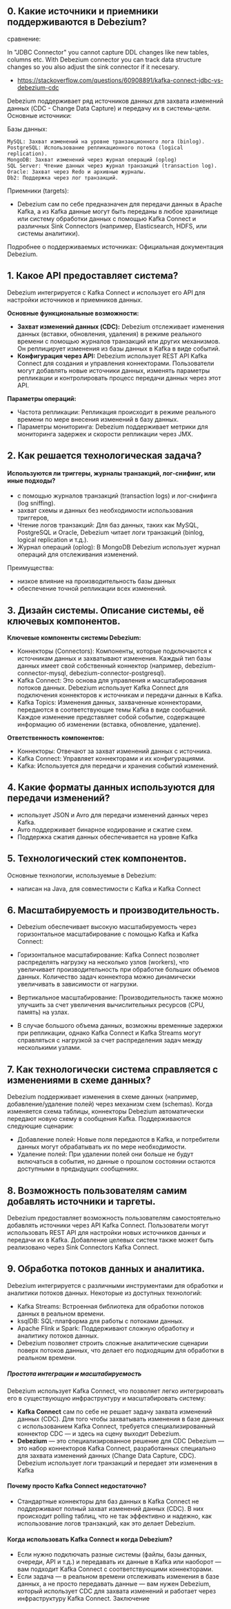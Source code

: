 ## 0. Какие источники и приемники поддерживаются в Debezium?

сравнение:

In "JDBC Connector" you cannot capture DDL changes like new tables, columns etc. With Debezium connector you can track data structure changes so you also adjust the sink connector if it necesary.

- https://stackoverflow.com/questions/60908891/kafka-connect-jdbc-vs-debezium-cdc

Debezium поддерживает ряд источников данных для захвата изменений данных (CDC - Change Data Capture) и передачу их в системы-цели. Основные источники:

Базы данных:

```
MySQL: Захват изменений на уровне транзакционного лога (binlog).
PostgreSQL: Использование репликационного потока (logical replication).
MongoDB: Захват изменений через журнал операций (oplog)
SQL Server: Чтение данных через журнал транзакций (transaction log).
Oracle: Захват через Redo и архивные журналы.
Db2: Поддержка через лог транзакций.
```

Приемники (targets):

- Debezium сам по себе предназначен для передачи данных в Apache Kafka, а из Kafka данные могут быть переданы в любое хранилище или систему обработки данных с помощью Kafka Connect и различных Sink Connectors (например, Elasticsearch, HDFS, или системы аналитики).

Подробнее о поддерживаемых источниках: Официальная документация Debezium.

## 1. Какое API предоставляет система?
Debezium интегрируется с Kafka Connect и использует его API для настройки источников и приемников данных.

**Основные функциональные возможности:**

- **Захват изменений данных (CDC):** Debezium отслеживает изменения данных (вставки, обновления, удаления) в режиме реального времени с помощью журналов транзакций или других механизмов. Он реплицирует изменения из базы данных в Kafka в виде событий.
- **Конфигурация через API:** Debezium использует REST API Kafka Connect для создания и управления коннекторами. Пользователи могут добавлять новые источники данных, изменять параметры репликации и контролировать процесс передачи данных через этот API.

**Параметры операций:**

- Частота репликации: Репликация происходит в режиме реального времени по мере внесения изменений в базу данных.
- Параметры мониторинга: Debezium поддерживает метрики для мониторинга задержек и скорости репликации через JMX.

## 2. Как решается технологическая задача?
#### Используются ли триггеры, журналы транзакций, лог-снифинг, или иные подходы?

- с помощью журналов транзакций (transaction logs) и лог-снифинга (log sniffing).
- захват схемы и данных без необходимости использования триггеров,
- Чтение логов транзакций: Для баз данных, таких как MySQL, PostgreSQL и Oracle, Debezium читает логи транзакций (binlog, logical replication и т.д.).
- Журнал операций (oplog): В MongoDB Debezium использует журнал операций для отслеживания изменений.

Преимущества:
- низкое влияние на производительность базы данных
- обеспечение точной репликации всех изменений.

## 3. Дизайн системы. Описание системы, её ключевых компонентов.

**Ключевые компоненты системы Debezium:**

- Коннекторы (Connectors): Компоненты, которые подключаются к источникам данных и захватывают изменения. Каждый тип базы данных имеет свой собственный коннектор (например, debezium-connector-mysql, debezium-connector-postgresql).
- Kafka Connect: Это основа для управления и масштабирования потоков данных. Debezium использует Kafka Connect для подключения коннекторов к источникам и передачи данных в Kafka.
- Kafka Topics: Изменения данных, захваченные коннекторами, передаются в соответствующие темы Kafka в виде сообщений. Каждое изменение представляет собой событие, содержащее информацию об изменении (вставка, обновление, удаление).

**Ответственность компонентов:**

- Коннекторы: Отвечают за захват изменений данных с источника.
- Kafka Connect: Управляет коннекторами и их конфигурациями.
- Kafka: Используется для передачи и хранения событий изменений.

## 4. Какие форматы данных используются для передачи изменений?
- использует JSON и Avro для передачи изменений данных через Kafka.
- Avro поддерживает бинарное кодирование и сжатие схем.
- Поддержка сжатия данных обеспечивается на уровне Kafka

## 5. Технологический стек компонентов.
Основные технологии, используемые в Debezium:
- написан на Java, для совместимости с Kafka и Kafka Connect

## 6. Масштабируемость и производительность.
- Debezium обеспечивает высокую масштабируемость через горизонтальное масштабирование с помощью Kafka и Kafka Connect:

- Горизонтальное масштабирование: Kafka Connect позволяет распределять нагрузку на несколько узлов (workers), что увеличивает производительность при обработке больших объемов данных. Количество задач коннектора можно динамически увеличивать в зависимости от нагрузки.
- Вертикальное масштабирование: Производительность также можно улучшить за счет увеличения вычислительных ресурсов (CPU, память) на узлах.
- В случае большого объема данных, возможны временные задержки при репликации, однако Kafka Connect и Kafka Streams могут справляться с нагрузкой за счет распределения задач между несколькими узлами.

## 7. Как технологически система справляется с изменениями в схеме данных?
Debezium поддерживает изменения в схеме данных (например, добавление/удаление полей) через механизм схем (schemas). Когда изменяется схема таблицы, коннекторы Debezium автоматически передают новую схему в сообщения Kafka. Поддерживаются следующие сценарии:

- Добавление полей: Новые поля передаются в Kafka, и потребители данных могут обрабатывать их по мере необходимости.
- Удаление полей: При удалении полей они больше не будут включаться в события, но данные о прошлом состоянии остаются доступными в предыдущих сообщениях.

## 8. Возможность пользователям самим добавлять источники и таргеты.
Debezium предоставляет возможность пользователям самостоятельно добавлять источники через API Kafka Connect. Пользователи могут использовать REST API для настройки новых источников данных и передачи их в Kafka. Добавление целевых систем также может быть реализовано через Sink Connectors Kafka Connect.

## 9. Обработка потоков данных и аналитика.
Debezium интегрируется с различными инструментами для обработки и аналитики потоков данных. Некоторые из доступных технологий:

- Kafka Streams: Встроенная библиотека для обработки потоков данных в реальном времени.
- ksqlDB: SQL-платформа для работы с потоками данных.
- Apache Flink и Spark: Поддерживают сложную обработку и аналитику потоков данных.
- Debezium позволяет строить сложные аналитические сценарии поверх потоков данных, что делает его подходящим для обработки в реальном времени.

##### Простота интеграции и масштабируемость
Debezium использует Kafka Connect, что позволяет легко интегрировать его в существующую инфраструктуру и масштабировать систему:
- **Kafka Connect** сам по себе не решает задачу захвата изменений данных (CDC). Для того чтобы захватывать изменения в базе данных с использованием Kafka Connect, требуется специализированный коннектор CDC — и здесь на сцену выходит Debezium.
- **Debezium** — это специализированное решение для CDC
  Debezium — это набор коннекторов Kafka Connect, разработанных специально для захвата изменений данных (Change Data Capture, CDC). Debezium использует логи транзакций и передает эти изменения в Kafka

#### Почему просто Kafka Connect недостаточно?
- Стандартные коннекторы для баз данных в Kafka Connect не поддерживают полный захват изменений данных (CDC). В них происходит polling таблиц, что не так эффективно и надежно, как использование логов транзакций, как это делает Debezium.

#### Когда использовать Kafka Connect и когда Debezium?
- Если нужно подключать разные системы (файлы, базы данных, очереди, API и т.д.) и передавать их данные в Kafka или наоборот — вам подходит Kafka Connect с соответствующими коннекторами.
- Если задача — в реальном времени отслеживать изменения в базе данных, а не просто передавать данные — вам нужен Debezium, который использует CDC для захвата изменений и работает через инфраструктуру Kafka Connect.
  Заключение

